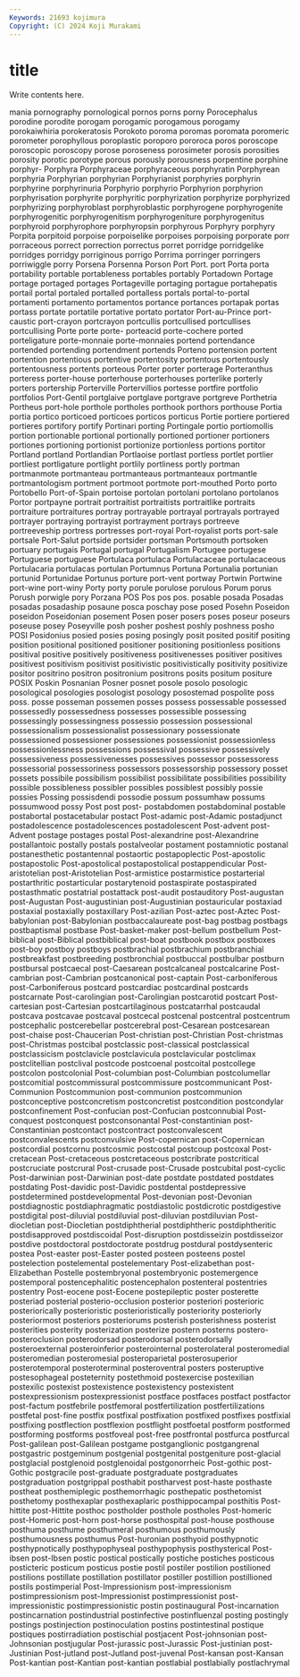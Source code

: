 ```yaml
---
Keywords: 21693 kojimura
Copyright: (C) 2024 Koji Murakami
---
```


# title

Write contents here.



mania pornography pornological pornos porns porny Porocephalus porodine
porodite porogam porogamic porogamous porogamy porokaiwhiria porokeratosis Porokoto poroma poromas
poromata poromeric porometer porophyllous poroplastic poroporo pororoca poros poroscope poroscopic
poroscopy porose poroseness porosimeter porosis porosities porosity porotic porotype porous
porously porousness porpentine porphine porphyr- Porphyra Porphyraceae porphyraceous porphyratin Porphyrean
porphyria Porphyrian porphyrian Porphyrianist porphyries porphyrin porphyrine porphyrinuria Porphyrio porphyrio
Porphyrion porphyrion porphyrisation porphyrite porphyritic porphyrization porphyrize porphyrized porphyrizing porphyroblast
porphyroblastic porphyrogene porphyrogenite porphyrogenitic porphyrogenitism porphyrogeniture porphyrogenitus porphyroid porphyrophore porphyropsin
porphyrous Porphyry porphyry Porpita porpitoid porpoise porpoiselike porpoises porpoising porporate
porr porraceous porrect porrection porrectus porret porridge porridgelike porridges porridgy
porriginous porrigo Porrima porringer porringers porriwiggle porry Porsena Porsenna Porson
Port Port. port Porta porta portability portable portableness portables portably
Portadown Portage portage portaged portages Portageville portaging portague portahepatis portail
portal portaled portalled portalless portals portal-to-portal portamenti portamento portamentos portance
portances portapak portas portass portate portatile portative portato portator Port-au-Prince
port-caustic port-crayon portcrayon portcullis portcullised portcullises portcullising Porte porte porte-
porteacid porte-cochere ported porteligature porte-monnaie porte-monnaies portend portendance portended portending
portendment portends Porteno portension portent portention portentious portentive portentosity portentous
portentously portentousness portents porteous Porter porter porterage Porteranthus porteress porter-house
porterhouse porterhouses porterlike porterly porters portership Porterville Portervillios portesse portfire
portfolio portfolios Port-Gentil portglaive portglave portgrave portgreve Porthetria Portheus port-hole
porthole portholes porthook porthors porthouse Portia portia portico porticoed porticoes
porticos porticus Portie portiere portiered portieres portifory portify Portinari porting
Portingale portio portiomollis portion portionable portional portionally portioned portioner portioners
portiones portioning portionist portionize portionless portions portitor Portland portland Portlandian
Portlaoise portlast portless portlet portlier portliest portligature portlight portlily portliness
portly portman portmanmote portmanteau portmanteaus portmanteaux portmantle portmantologism portment portmoot
portmote port-mouthed Porto porto Portobello Port-of-Spain portoise portolan portolani portolano
portolanos Portor portpayne portrait portraitist portraitists portraitlike portraits portraiture portraitures
portray portrayable portrayal portrayals portrayed portrayer portraying portrayist portrayment portrays
portreeve portreeveship portress portresses port-royal Port-royalist ports port-sale portsale Port-Salut
portside portsider portsman Portsmouth portsoken portuary portugais Portugal portugal Portugalism
Portugee portugese Portuguese portuguese Portulaca portulaca Portulacaceae portulacaceous Portulacaria portulacas
portulan Portumnus Portuna Portunalia portunian portunid Portunidae Portunus porture port-vent
portway Portwin Portwine port-wine port-winy Porty porty porule porulose porulous
Porum porus Porush porwigle pory Porzana POS Pos pos pos.
posable posada Posadas posadas posadaship posaune posca poschay pose posed
Posehn Poseidon poseidon Poseidonian posement Posen poser posers poses poseur
poseurs poseuse posey Poseyville posh posher poshest poshly poshness posho
POSI Posidonius posied posies posing posingly posit posited positif positing
position positional positioned positioner positioning positionless positions positival positive positively
positiveness positivenesses positiver positives positivest positivism positivist positivistic positivistically positivity
positivize positor positrino positron positronium positrons posits positum positure POSIX
Poskin Posnanian Posner posnet posole posolo posologic posological posologies posologist
posology posostemad pospolite poss poss. posse posseman possemen posses possess
possessable possessed possessedly possessedness possesses possessible possessing possessingly possessingness possessio
possession possessional possessionalism possessionalist possessionary possessionate possessioned possessioner possessiones possessionist
possessionless possessionlessness possessions possessival possessive possessively possessiveness possessivenesses possessives possessor
possessoress possessorial possessoriness possessors possessorship possessory posset possets possibile possibilism
possibilist possibilitate possibilities possibility possible possibleness possibler possibles possiblest possibly
possie possies Possing possisdendi possodie possum possumhaw possums possumwood possy
Post post post- postabdomen postabdominal postable postabortal postacetabular postact Post-adamic
post-Adamic postadjunct postadolescence postadolescences postadolescent Post-advent post-Advent postage postages postal
Post-alexandrine post-Alexandrine postallantoic postally postals postalveolar postament postamniotic postanal postanesthetic
postantennal postaortic postapoplectic Post-apostolic postapostolic Post-apostolical postapostolical postappendicular Post-aristotelian post-Aristotelian
Post-armistice postarmistice postarterial postarthritic postarticular postarytenoid postaspirate postaspirated postasthmatic postatrial
postattack post-audit postauditory Post-augustan post-Augustan Post-augustinian post-Augustinian postauricular postaxiad postaxial
postaxially postaxillary Post-azilian Post-aztec post-Aztec Post-babylonian post-Babylonian postbaccalaureate post-bag postbag
postbags postbaptismal postbase Post-basket-maker post-bellum postbellum Post-biblical post-Biblical postbiblical post-boat
postbook postbox postboxes post-boy postboy postboys postbrachial postbrachium postbranchial postbreakfast
postbreeding postbronchial postbuccal postbulbar postburn postbursal postcaecal post-Caesarean postcalcaneal postcalcarine
Post-cambrian post-Cambrian postcanonical post-captain Post-carboniferous post-Carboniferous postcard postcardiac postcardinal postcards
postcarnate Post-carolingian post-Carolingian postcarotid postcart Post-cartesian post-Cartesian postcartilaginous postcatarrhal postcaudal
postcava postcavae postcaval postcecal postcenal postcentral postcentrum postcephalic postcerebellar postcerebral
post-Cesarean postcesarean post-chaise post-Chaucerian Post-christian post-Christian Post-christmas post-Christmas postcibal postclassic
post-classical postclassical postclassicism postclavicle postclavicula postclavicular postclimax postclitellian postclival postcode
postcoenal postcoital postcollege postcolon postcolonial Post-columbian post-Columbian postcolumellar postcomitial postcommissural
postcommissure postcommunicant Post-Communion Postcommunion post-communion postcommunion postconceptive postconcretism postconcretist postcondition
postcondylar postconfinement Post-confucian post-Confucian postconnubial Post-conquest postconquest postconsonantal Post-constantinian post-Constantinian
postcontact postcontract postconvalescent postconvalescents postconvulsive Post-copernican post-Copernican postcordial postcornu postcosmic
postcostal postcoup postcoxal Post-cretacean Post-cretaceous postcretaceous postcribrate postcritical postcruciate postcrural
Post-crusade post-Crusade postcubital post-cyclic Post-darwinian post-Darwinian post-date postdate postdated postdates
postdating Post-davidic post-Davidic postdental postdepressive postdetermined postdevelopmental Post-devonian post-Devonian postdiagnostic
postdiaphragmatic postdiastolic postdicrotic postdigestive postdigital post-diluvial postdiluvial post-diluvian postdiluvian Post-diocletian
post-Diocletian postdiphtherial postdiphtheric postdiphtheritic postdisapproved postdiscoidal Post-disruption postdisseizin postdisseizor postdive
postdoctoral postdoctorate postdrug postdural postdysenteric postea Post-easter post-Easter posted posteen
posteens postel postelection postelemental postelementary Post-elizabethan post-Elizabethan Postelle postembryonal postembryonic
postemergence postemporal postencephalitic postencephalon postenteral postentries postentry Post-eocene post-Eocene postepileptic
poster posterette posteriad posterial posterio-occlusion posterior posteriori posterioric posteriorically posterioristic
posterioristically posteriority posteriorly posteriormost posteriors posteriorums posterish posterishness posterist posterities
posterity posterization posterize postern posterns postero- posteroclusion posterodorsad posterodorsal posterodorsally
posteroexternal posteroinferior posterointernal posterolateral posteromedial posteromedian posteromesial posteroparietal posterosuperior posterotemporal
posteroterminal posteroventral posters posteruptive postesophageal posteternity postethmoid postexercise postexilian postexilic
postexist postexistence postexistency postexistent postexpressionism postexpressionist postface postfaces postfact postfactor
post-factum postfebrile postfemoral postfertilization postfertilizations postfetal post-fine postfix postfixal postfixation
postfixed postfixes postfixial postfixing postflection postflexion postflight postfoetal postform postformed
postforming postforms postfoveal post-free postfrontal postfurca postfurcal Post-galilean post-Galilean postgame
postganglionic postgangrenal postgastric postgeminum postgenial postgenital postgeniture post-glacial postglacial postglenoid
postglenoidal postgonorrheic Post-gothic post-Gothic postgracile post-graduate postgraduate postgraduates postgraduation postgrippal
posthabit postharvest post-haste posthaste postheat posthemiplegic posthemorrhagic posthepatic posthetomist posthetomy
posthexaplar posthexaplaric posthippocampal posthitis Post-hittite post-Hittite posthoc postholder posthole postholes
Post-homeric post-Homeric post-horn post-horse posthospital post-house posthouse posthuma posthume posthumeral
posthumous posthumously posthumousness posthumus Post-huronian posthyoid posthypnotic posthypnotically posthypophyseal posthypophysis
posthysterical Post-ibsen post-Ibsen postic postical postically postiche postiches posticous posticteric
posticum posticus postie postil postiler postilion postilioned postilions postillate postillation
postillator postiller postillion postillioned postils postimperial Post-Impressionism post-impressionism postimpressionism post-Impressionist
postimpressionist post-impressionistic postimpressionistic postin postinaugural Post-incarnation postincarnation postindustrial postinfective postinfluenzal
posting postingly postings postinjection postinoculation postins postintestinal postique postiques postirradiation
postischial postjacent Post-johnsonian post-Johnsonian postjugular Post-jurassic post-Jurassic Post-justinian post-Justinian Post-jutland
post-Jutland post-juvenal Post-kansan post-Kansan Post-kantian post-Kantian post-kantian postlabial postlabially postlachrymal
